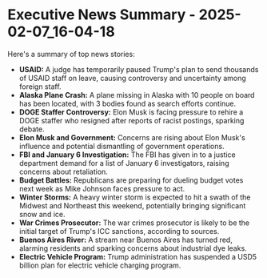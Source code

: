 # Executive News Summary - 2025-02-07_16-04-18

Here's a summary of top news stories:

*   **USAID:** A judge has temporarily paused Trump's plan to send thousands of USAID staff on leave, causing controversy and uncertainty among foreign staff.
*   **Alaska Plane Crash:** A plane missing in Alaska with 10 people on board has been located, with 3 bodies found as search efforts continue.
*   **DOGE Staffer Controversy:** Elon Musk is facing pressure to rehire a DOGE staffer who resigned after reports of racist postings, sparking debate.
*   **Elon Musk and Government:** Concerns are rising about Elon Musk's influence and potential dismantling of government operations.
*   **FBI and January 6 Investigation:** The FBI has given in to a justice department demand for a list of January 6 investigators, raising concerns about retaliation.
*   **Budget Battles:** Republicans are preparing for dueling budget votes next week as Mike Johnson faces pressure to act.
*   **Winter Storms:** A heavy winter storm is expected to hit a swath of the Midwest and Northeast this weekend, potentially bringing significant snow and ice.
*  **War Crimes Prosecutor:** The war crimes prosecutor is likely to be the initial target of Trump's ICC sanctions, according to sources.
*   **Buenos Aires River:** A stream near Buenos Aires has turned red, alarming residents and sparking concerns about industrial dye leaks.
*    **Electric Vehicle Program:** Trump administration has suspended a USD5 billion plan for electric vehicle charging program.
